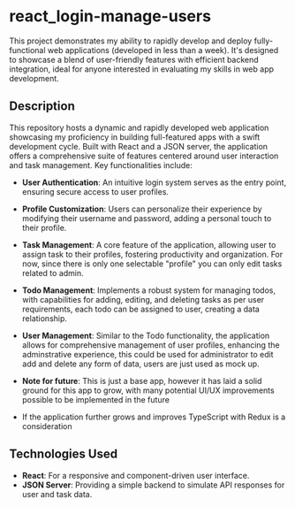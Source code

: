 # react_login-manage-users

This project demonstrates my ability to rapidly develop and deploy fully-functional web applications (developed in less than a week). It's designed to showcase a blend of user-friendly features with efficient backend integration, ideal for anyone interested in evaluating my skills in web app development.

## Description

This repository hosts a dynamic and rapidly developed web application showcasing my proficiency in building full-featured apps with a swift development cycle. Built with React and a JSON server, the application offers a comprehensive suite of features centered around user interaction and task management. Key functionalities include:

- **User Authentication**: An intuitive login system serves as the entry point, ensuring secure access to user profiles.

- **Profile Customization**: Users can personalize their experience by modifying their username and password, adding a personal touch to their profile.

- **Task Management**: A core feature of the application, allowing user to assign task to their profiles, fostering productivity and organization. For now, since there is only one selectable "profile" you can only edit tasks related to admin.

- **Todo Management**: Implements a robust system for managing todos, with capabilities for adding, editing, and deleting tasks as per user requirements, each todo can be assigned to user, creating a data relationship.

- **User Management**: Similar to the Todo functionality, the application allows for comprehensive management of user profiles, enhancing the adminstrative experience, this could be used for administrator to edit add and delete any form of data, users are just used as mock up.

- **Note for future**: This is just a base app, however it has laid a solid ground for this app to grow, with many potential UI/UX improvements possible to be implemented in the future
- If the application further grows and improves TypeScript with Redux is a consideration
## Technologies Used

- **React**: For a responsive and component-driven user interface.
- **JSON Server**: Providing a simple backend to simulate API responses for user and task data.
